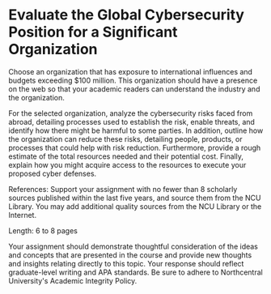 # Evaluate the Global Cybersecurity Position for a Significant Organization

Choose an organization that has exposure to international influences and budgets exceeding $100 million. This organization should have a presence on the web so that your academic readers can understand the industry and the organization.

For the selected organization, analyze the cybersecurity risks faced from abroad, detailing processes used to establish the risk, enable threats, and identify how there might be harmful to some parties. In addition, outline how the organization can reduce these risks, detailing people, products, or processes that could help with risk reduction. Furthermore, provide a rough estimate of the total resources needed and their potential cost. Finally, explain how you might acquire access to the resources to execute your proposed cyber defenses.

References: Support your assignment with no fewer than 8 scholarly sources published within the last five years, and source them from the NCU Library. You may add additional quality sources from the NCU Library or the Internet.

Length: 6 to 8 pages

Your assignment should demonstrate thoughtful consideration of the ideas and concepts that are presented in the course and provide new thoughts and insights relating directly to this topic. Your response should reflect graduate-level writing and APA standards. Be sure to adhere to Northcentral University's Academic Integrity Policy.

